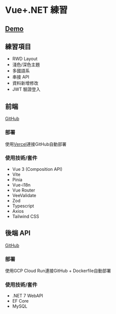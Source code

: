 # Vue+.NET 練習

## [Demo](https://vue-project-jyun.vercel.app/)

## 練習項目

- RWD Layout
- 淺色/深色主題
- 多國語系
- 串接 API
- 資料新增修改
- JWT 驗證登入

## 前端

[GitHub](https://github.com/njyun666666/vue-project)

### 部署

使用[Vercel](https://vercel.com)連接GitHub自動部署

### 使用技術/套件

- Vue 3 (Composition API)
- Vite
- Pinia
- Vue-i18n
- Vue Router
- VeeValidate
- Zod
- Typescript
- Axios
- Tailwind CSS

## 後端 API

[GitHub](https://github.com/njyun666666/PM.Net)

### 部署

使用GCP Cloud Run連接GitHub + Dockerfile自動部署

### 使用技術/套件

- .NET 7 WebAPI
- EF Core
- MySQL
